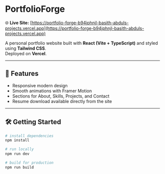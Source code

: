 # PortfolioForge

🌐 **Live Site:** [https://portfolio-forge-b94jphnjl-basith-abduls-projects.vercel.app](https://portfolio-forge-b94jphnjl-basith-abduls-projects.vercel.app)

A personal portfolio website built with **React (Vite + TypeScript)** and styled using **Tailwind CSS**.  
Deployed on **Vercel**.

---

## 🚀 Features
- Responsive modern design
- Smooth animations with Framer Motion
- Sections for About, Skills, Projects, and Contact
- Resume download available directly from the site

---

## 🛠️ Getting Started

```bash
# install dependencies
npm install

# run locally
npm run dev

# build for production
npm run build

